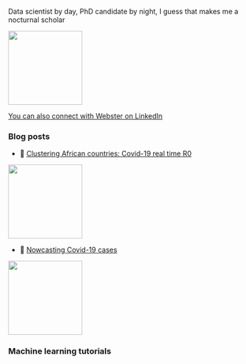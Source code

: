 Data scientist by day, PhD candidate by night, I guess that makes me a nocturnal scholar

<img src="https://encrypted-tbn0.gstatic.com/images?q=tbn%3AANd9GcRqHjz0XrswbFKUXGwk7bomvsl9urHSqgkFGw&usqp=CAU" width="150" height= "150">

[You can also connect with Webster on LinkedIn](https://www.linkedin.com/in/webstergova/)

### Blog posts
- 💬 [Clustering African countries: Covid-19 real time R0](https://medium.com/@webster_gova/why-you-should-cluster-covid-19-cases-in-africa-e3cfd7de7087)
<img src="https://miro.medium.com/max/625/0*2a95vpQkbMnili-y" width="150" height= "150">

- 🔭 [Nowcasting Covid-19 cases](https://medium.com/@webster_gova/nowcasting-beyond-covid-19-visualisations-cf687882f313)
<img src="https://miro.medium.com/max/700/0*hk1faR5Aagf-Asei" width="150" height= "150"> 

### Machine learning tutorials

